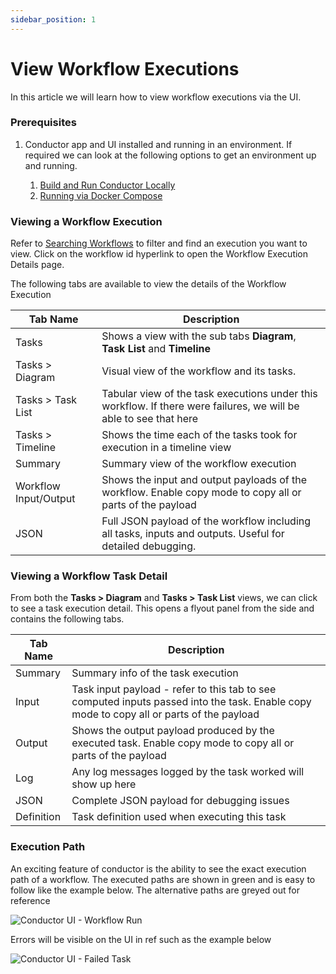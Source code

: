 ```yaml
---
sidebar_position: 1
---
```


# View Workflow Executions

In this article we will learn how to view workflow executions via the UI.

### Prerequisites

1. Conductor app and UI installed and running in an environment. If required we can look at the following options to get
   an environment up and running.

    1. [Build and Run Conductor Locally](/content/docs/getting-started/install/running-locally)
    2. [Running via Docker Compose](/content/docs/getting-started/install/running-locally-docker)

### Viewing a Workflow Execution

Refer to [Searching Workflows](/content/docs/how-tos/searching-workflows) to filter and find an execution you want to
view. Click on the workflow id hyperlink to open the Workflow Execution Details page.

The following tabs are available to view the details of the Workflow Execution

| Tab Name              | Description                                                                                                       |
|-----------------------|-------------------------------------------------------------------------------------------------------------------|
| Tasks                 | Shows a view with the sub tabs **Diagram**, **Task List** and **Timeline**                                        |
| Tasks > Diagram       | Visual view of the workflow and its tasks.                                                                        |
| Tasks > Task List     | Tabular view of the task executions under this workflow. If there were failures, we will be able to see that here |
| Tasks > Timeline      | Shows the time each of the tasks took for execution in a timeline view                                            |
| Summary               | Summary view of the workflow execution                                                                            |
| Workflow Input/Output | Shows the input and output payloads of the workflow. Enable copy mode to copy all or parts of the payload         |
| JSON                  | Full JSON payload of the workflow including all tasks, inputs and outputs. Useful for detailed debugging.         |

### Viewing a Workflow Task Detail

From both the **Tasks > Diagram** and **Tasks > Task List** views, we can click to see a task execution detail. This
opens a flyout panel from the side and contains the following tabs.

| Tab Name   | Description                                                                                                                              |
|------------|------------------------------------------------------------------------------------------------------------------------------------------|
| Summary    | Summary info of the task execution                                                                                                       |
| Input      | Task input payload - refer to this tab to see computed inputs passed into the task. Enable copy mode to copy all or parts of the payload |
| Output     | Shows the output payload produced by the executed task. Enable copy mode to copy all or parts of the payload                             |
| Log        | Any log messages logged by the task worked will show up here                                                                             |
| JSON       | Complete JSON payload for debugging issues                                                                                               |
| Definition | Task definition used when executing this task                                                                                            |

### Execution Path

An exciting feature of conductor is the ability to see the exact execution path of a workflow. The executed paths are
shown in green and is easy to follow like the example below. The alternative paths are greyed out for reference

![Conductor UI - Workflow Run](/img/tutorial/workflow_execution_view.png)

Errors will be visible on the UI in ref such as the example below

![Conductor UI - Failed Task](/img/tutorial/workflow_task_fail.png)
